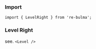   ### Import
  
  `import { LevelRight } from 're-bulma';`
  
  ### Level Right

  see. `<Level />`
